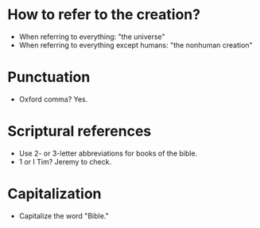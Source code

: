 # How to refer to the creation?

* When referring to everything: "the universe"
* When referring to everything except humans: "the nonhuman creation"

# Punctuation

* Oxford comma? Yes.

# Scriptural references

* Use 2- or 3-letter abbreviations for books of the bible.
* 1 or I Tim?  Jeremy to check.

# Capitalization

* Capitalize the word "Bible."